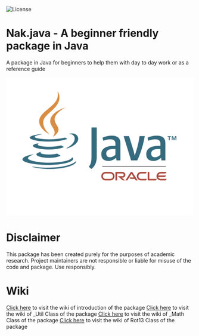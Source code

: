 ![License](https://img.shields.io/badge/License-MIT-green.svg)
<!--![Language](https://img.shields.io/badge/Language-Java-ED8B00?style=for-the-badge&logo=java&logoColor=white)-->

# Nak.java - A beginner friendly package in Java

A package in Java for beginners to help them with day to day work or as a reference guide

<p align="center">
  <img src="assets/Java_banner.png?raw=true"/>
</p>



# Disclaimer
This package has been created purely for the purposes of academic research. Project maintainers are not responsible or liable for misuse of the code and package. Use responsibly.

# Wiki
[Click here](https://github.com/ZombieCrusher/Nak.java-package/wiki) to visit the wiki of introduction of the package
[Click here](https://github.com/ZombieCrusher/Nak.java-package/wiki/Util-Class) to visit the wiki of _Util Class of the package
[Click here](https://github.com/ZombieCrusher/Nak.java-package/wiki/Math-Class) to visit the wiki of _Math Class of the package
[Click here](https://github.com/ZombieCrusher/Nak.java-package/wiki/Rot13-Class) to visit the wiki of Rot13 Class of the package
